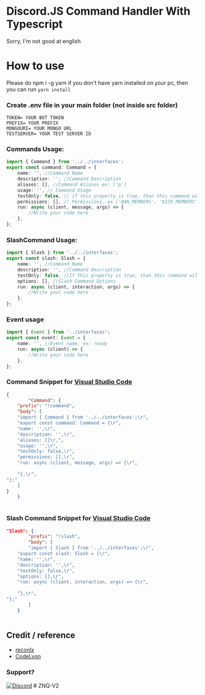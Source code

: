 # Discord.JS Command Handler With Typescript

Sorry, I'm not good at english

# How to use

Please do npm i -g yarn if you don't have yarn installed on your pc, then you can run `yarn install`

### Create .env file in your main folder (not inside src folder)

```env
TOKEN= YOUR BOT TOKEN
PREFIX= YOUR PREFIX
MONGOURI= YOUR MONGO URL
TESTSERVER= YOUR TEST SERVER ID
```

### Commands Usage:

```ts
import { Command } from '../../interfaces';
export const command: Command = {
	name: '', //Command Name
	description: '', //Command Description
	aliases: [], //Command Aliases ex: ['p']
	usage: '', // Command Usage
	testOnly: false, // if this property is true, than this command will only available at your test server
	permissions: [], // Permissions, ex ['BAN_MEMBERS', 'KICK_MEMBERS']
	run: async (client, message, args) => {
		//Write your code here
	},
};
```

### SlashCommand Usage:

```ts
import { Slash } from '../../interfaces';
export const slash: Slash = {
	name: '', //Command Name
	description: '', //Command Description
	testOnly: false, //If this property is true, than this command will only available at your test server
	options: [], //Slash Command Options
	run: async (client, interaction, args) => {
		//Write your code here
	},
};
```

### Event usage

```ts
import { Event } from '../interfaces';
export const event: Event = {
	name: '', //Event name, ex: ready
	run: async (client) => {
		//Write your code here
	},
};
```

### Command Snippet for [Visual Studio Code](https://code.visualstudio.com/docs/editor/userdefinedsnippets)

```json
{
		"Command": {
	"prefix": "!command",
	"body": [
	"import { Command } from '../../interfaces';\r",
	"export const command: Command = {\r",
	"name: '',\r",
	"description: '',\r",
	"aliases: []\r,",
	"usage: '',\r",
	"testOnly: false,\r",
	"permissions: [],\r",
	"run: async (client, message, args) => {\r",
		
	"},\r",
"};"
	]
}
	}
	
```

### Slash Command Snippet for [Visual Studio Code](https://code.visualstudio.com/docs/editor/userdefinedsnippets)

```json
"Slash": {
		"prefix": "!slash",
		"body": [
		"import { Slash } from '../../interfaces';\r",
	"export const slash: Slash = {\r",
	"name: '',\r", 
	"description: '',\r",
	"testOnly: false,\r",
	"options: [],\r", 
	"run: async (client, interaction, args) => {\r",
		
	"},\r",
"};"
		]
	}
	
```
## Credit / reference

- [reconlx](https://www.youtube.com/channel/UCC-5dJ0BPTRSMaoDxntduHg)
- [CodeLyon](https://www.youtube.com/channel/UC08G-UJT58SbkdmcOYyOQVw)


### Support?

[![Discord](https://img.shields.io/discord/790422584688115713.svg?label=&logo=discord&logoColor=ffffff&color=7389D8&labelColor=6A7EC2)](https://discord.gg/Hq8MPwDPPD)
#   Z N Q - V 2  
 